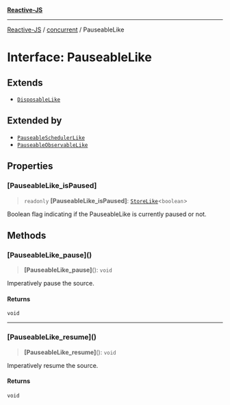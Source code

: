 [**Reactive-JS**](../../README.md)

***

[Reactive-JS](../../README.md) / [concurrent](../README.md) / PauseableLike

# Interface: PauseableLike

## Extends

- [`DisposableLike`](../../utils/interfaces/DisposableLike.md)

## Extended by

- [`PauseableSchedulerLike`](PauseableSchedulerLike.md)
- [`PauseableObservableLike`](PauseableObservableLike.md)

## Properties

### \[PauseableLike\_isPaused\]

> `readonly` **\[PauseableLike\_isPaused\]**: [`StoreLike`](../../events/interfaces/StoreLike.md)\<`boolean`\>

Boolean flag indicating if the PauseableLike is currently paused or not.

## Methods

### \[PauseableLike\_pause\]()

> **\[PauseableLike\_pause\]**(): `void`

Imperatively pause the source.

#### Returns

`void`

***

### \[PauseableLike\_resume\]()

> **\[PauseableLike\_resume\]**(): `void`

Imperatively resume the source.

#### Returns

`void`
